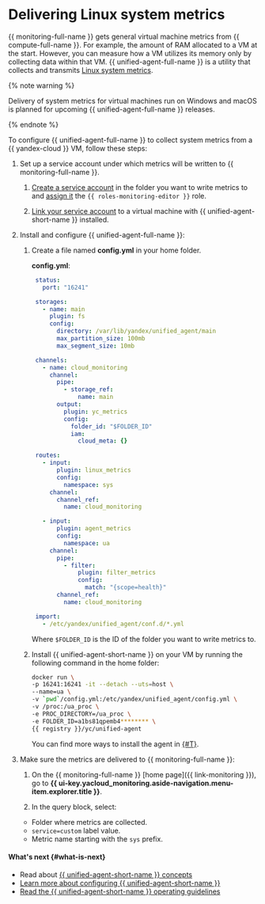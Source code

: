 # Delivering Linux system metrics

{{ monitoring-full-name }} gets general virtual machine metrics from {{ compute-full-name }}. For example, the amount of RAM allocated to a VM at the start. However, you can measure how a VM utilizes its memory only by collecting data within that VM. {{ unified-agent-full-name }} is a utility that collects and transmits [Linux system metrics](../../metrics-ref/unifiedagent-ref.md).

{% note warning %}

Delivery of system metrics for virtual machines run on Windows and macOS is planned for upcoming {{ unified-agent-full-name }} releases.

{% endnote %}



To configure {{ unified-agent-full-name }} to collect system metrics from a {{ yandex-cloud }} VM, follow these steps:

1. Set up a service account under which metrics will be written to {{ monitoring-full-name }}.

   1. [Create a service account](../../../iam/operations/sa/create.md) in the folder you want to write metrics to and [assign it](../../../iam/operations/sa/assign-role-for-sa.md) the `{{ roles-monitoring-editor }}` role.

   1. [Link your service account](../../../compute/operations/vm-connect/auth-inside-vm.md#link-sa-with-instance) to a virtual machine with {{ unified-agent-short-name }} installed.

1. Install and configure {{ unified-agent-full-name }}:

   1. Create a file named **config.yml** in your home folder.

       **config.yml**:
       ```yaml
        status:
          port: "16241"

        storages:
          - name: main
            plugin: fs
            config:
              directory: /var/lib/yandex/unified_agent/main
              max_partition_size: 100mb
              max_segment_size: 10mb

        channels:
          - name: cloud_monitoring
            channel:
              pipe:
                - storage_ref:
                    name: main
              output:
                plugin: yc_metrics
                config:
                  folder_id: "$FOLDER_ID"
                  iam:
                    cloud_meta: {}

        routes:
          - input:
              plugin: linux_metrics
              config:
                namespace: sys
            channel:
              channel_ref:
                name: cloud_monitoring

          - input:
              plugin: agent_metrics
              config:
                namespace: ua
            channel:
              pipe:
                - filter:
                    plugin: filter_metrics
                    config:
                      match: "{scope=health}"
              channel_ref:
                name: cloud_monitoring

        import:
          - /etc/yandex/unified_agent/conf.d/*.yml
       ```

       Where `$FOLDER_ID` is the ID of the folder you want to write metrics to.

   1. Install {{ unified-agent-short-name }} on your VM by running the following command in the home folder:

      ```bash
      docker run \
      -p 16241:16241 -it --detach --uts=host \
      --name=ua \
      -v `pwd`/config.yml:/etc/yandex/unified_agent/config.yml \
      -v /proc:/ua_proc \
      -e PROC_DIRECTORY=/ua_proc \
      -e FOLDER_ID=a1bs81qpemb4******** \
      {{ registry }}/yc/unified-agent
      ```

       You can find more ways to install the agent in [{#T}](../../concepts/data-collection/unified-agent/installation.md).

1. Make sure the metrics are delivered to {{ monitoring-full-name }}:

    1. On the {{ monitoring-full-name }} [home page]({{ link-monitoring }}), go to **{{ ui-key.yacloud_monitoring.aside-navigation.menu-item.explorer.title }}**.

    1. In the query block, select:
      - Folder where metrics are collected.
      - `service=custom` label value.
      - Metric name starting with the `sys` prefix.


#### What's next {#what-is-next}

- Read about [{{ unified-agent-short-name }} concepts](../../concepts/data-collection/unified-agent/index.md)
- [Learn more about configuring {{ unified-agent-short-name }}](../../concepts/data-collection/unified-agent/configuration.md)
- [Read the {{ unified-agent-short-name }} operating guidelines](../../concepts/data-collection/unified-agent/best-practices.md)
